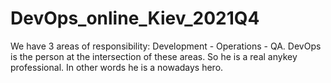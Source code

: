 # DevOps_online_Kiev_2021Q4
We have 3 areas of responsibility: Development - Operations - QA. 
DevOps is the person at the intersection of these areas.
So he is a real anykey professional. In other words he is a nowadays hero.

